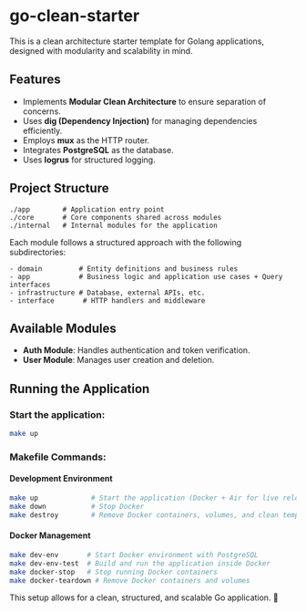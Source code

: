 # go-clean-starter

This is a clean architecture starter template for Golang applications, designed with modularity and scalability in mind.

## Features
- Implements **Modular Clean Architecture** to ensure separation of concerns.
- Uses **dig (Dependency Injection)** for managing dependencies efficiently.
- Employs **mux** as the HTTP router.
- Integrates **PostgreSQL** as the database.
- Uses **logrus** for structured logging.

## Project Structure
```
./app        # Application entry point
./core       # Core components shared across modules
./internal   # Internal modules for the application
```
Each module follows a structured approach with the following subdirectories:
```
- domain         # Entity definitions and business rules
- app            # Business logic and application use cases + Query interfaces
- infrastructure # Database, external APIs, etc.
- interface       # HTTP handlers and middleware
```

## Available Modules
- **Auth Module**: Handles authentication and token verification.
- **User Module**: Manages user creation and deletion.

## Running the Application

### Start the application:
```sh
make up
```

### Makefile Commands:

#### Development Environment
```sh
make up             # Start the application (Docker + Air for live reload)
make down           # Stop Docker
make destroy        # Remove Docker containers, volumes, and clean temp files
```

#### Docker Management
```sh
make dev-env       # Start Docker environment with PostgreSQL
make dev-env-test  # Build and run the application inside Docker
make docker-stop   # Stop running Docker containers
make docker-teardown # Remove Docker containers and volumes
```

This setup allows for a clean, structured, and scalable Go application. 🚀

